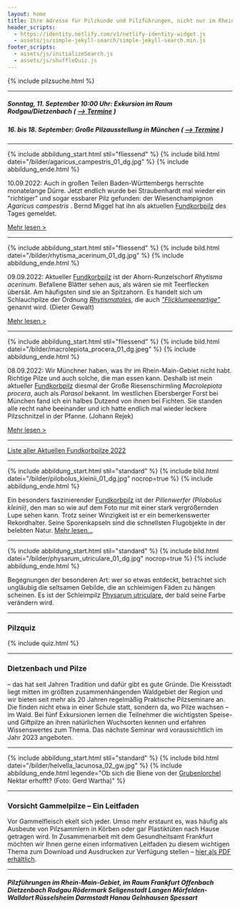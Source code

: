 ```yaml
---
layout: home
title: Ihre Adresse für Pilzkunde und Pilzführungen, nicht nur im Rhein-Main-Gebiet
header_scripts:
  - https://identity.netlify.com/v1/netlify-identity-widget.js
  - assets/js/simple-jekyll-search/simple-jekyll-search.min.js
footer_scripts:
  - assets/js/initializeSearch.js
  - assets/js/shuffleQuiz.js
---
```

{% include pilzsuche.html %}

- - -

##### Sonntag, 11. September 10:00 Uhr: Exkursion im Raum Rodgau/Dietzenbach ( [\--> Termine](/termine) )

##### 16. bis 18. September: Große Pilzausstellung in München ( [\--> Termine](/Termine) )

- - -

{% include abbildung_start.html stil="fliessend" %}
{% include bild.html datei="/bilder/agaricus_campestris_01_dg.jpg" %}
{% include abbildung_ende.html %}

10.09.2022:  Auch in großen Teilen Baden-Württembergs herrschte monatelange Dürre. Jetzt endlich wurde bei Straubenhardt mal wieder ein "richtiger" und sogar essbarer Pilz gefunden:  der Wiesenchampignon *Agaricus campestris* . Bernd Miggel hat ihn als aktuellen [Fundkorbpilz](AA "Glossar-") des Tages  gemeldet.

[Mehr lesen >](/pilze/agaricus-campestris-wiesenchampignon)

<div style="clear:  both"></div>

- - -

{% include abbildung_start.html stil="fliessend" %}
{% include bild.html datei="/bilder/rhytisma_acerinum_01_dg.jpg" %}
{% include abbildung_ende.html %}

09.09.2022:  Aktueller [Fundkorbpilz](AA "Glossar-") ist der Ahorn-Runzelschorf *Rhytisma acerinum*. Befallene Blätter sehen aus, als wären sie mit Teerflecken übersät. Am häufigsten sind sie an Spitzahorn. Es handelt sich um Schlauchpilze der Ordnung *[Rhytismatales](/verwandt/flicklumpenartige-rhytismatales)*, die auch *["Flicklumpenartige"](/verwandt/flicklumpenartige-rhytismatales)* genannt wird. (Dieter Gewalt)

[Mehr lesen >](/pilze/rhytisma-acerinum-ahorn-runzelschorf) 

 <div style="clear:  both"></div>

- - -

{% include abbildung_start.html stil="fliessend" %}
{% include bild.html datei="/bilder/macrolepiota_procera_01_dg.jpeg" %}
{% include abbildung_ende.html %}

08.09.2022:  Wir Münchner haben, was Ihr im Rhein-Main-Gebiet nicht habt. Richtige Pilze und auch solche, die man essen kann. Deshalb ist mein aktueller [Fundkorbpilz](AA "Glossar-") diesmal der Große Riesenschirmling *Macrolepiota procera*, auch als *Parasol* bekannt.  Im westlichen Ebersberger Forst bei München fand ich ein halbes Dutzend von ihnen bei Fichten. Sie standen alle recht nahe beeinander und ich hatte endlich mal wieder leckere Pilzschnitzel in der Pfanne. (Johann Rejek)

[Mehr lesen >](/pilze/macrolepiota-procera-großer-riesenschirmling-parasol)

<div style="clear:  both"></div>

- - -

[Liste aller Aktuellen Fundkorbpilze 2022](/artikel/liste-aller-aktuellen-fundkorbpilze-2022.html)

- - -

{% include abbildung_start.html stil="standard" %}
{% include bild.html datei="/bilder/pilobolus_kleinii_01_dg.jpg" nocrop=true %}
{% include abbildung_ende.html %}

Ein besonders faszinierender [Fundkorbpilz](AA "Glossar-") ist der *Pillenwerfer (Pilobolus kleinii)*, den man so wie auf dem Foto nur mit einer stark vergrößernden Lupe sehen kann. Trotz seiner Winzigkeit ist er ein bemerkenswerter Rekordhalter. Seine Sporenkapseln sind die schnellsten Flugobjekte in der belebten Natur. [Mehr lesen...](/pilze/pilobolus-kleinii-pillenwerfer)

- - -

{% include abbildung_start.html stil="standard" %}
{% include bild.html datei="/bilder/physarum_utriculare_01_dg.jpg" nocrop=true %}
{% include abbildung_ende.html %}

Begegnungen der besonderen Art: wer so etwas entdeckt, betrachtet sich ungläubig die seltsamen Gebilde, die an schleimigen Fäden zu hängen scheinen. Es ist der Schleimpilz [Physarum utriculare](/pilze/physarum-utriculare-fadenfruchtschleimpilz), der bald seine Farbe verändern wird.

- - -

### Pilzquiz

{% include quiz.html %}

- - -

### Dietzenbach und Pilze

– das hat seit Jahren Tradition und dafür gibt es gute Gründe. Die Kreisstadt liegt mitten im größten zusammenhängenden Waldgebiet der Region und wir bieten seit mehr als 20 Jahren regelmäßig Praktische Pilzseminare an. Die finden nicht etwa in einer Schule statt, sondern da, wo Pilze wachsen – im Wald. Bei fünf Exkursionen lernen die Teilnehmer die wichtigsten Speise- und Giftpilze an ihren natürlichen Wuchsorten kennen und erfahren Wissenswertes zum Thema. Das nächste Seminar wrd voraussichtlich im Jahr 2023 angeboten.  

- - -

{% include abbildung_start.html stil="standard" %}
{% include bild.html datei="/bilder/helvella_lacunosa_02_gw.jpg" %}
{% include abbildung_ende.html legende="Ob sich die Biene von der <a href='/pilze/helvella-lacunosa-grubenlorchel'>Grubenlorchel</a> Nektar erhofft?  (Foto: Gerd Wartha)" %}

- - -

### Vorsicht Gammelpilze – Ein Leitfaden

Vor Gammelfleisch ekelt sich jeder. Umso mehr erstaunt es, was häufig als Ausbeute von Pilzsammlern in Körben oder gar Plastiktüten nach Hause getragen wird. In Zusammenarbeit mit dem Gesundheitsamt Frankfurt möchten wir Ihnen gerne einen informativen Leitfaden zu diesem wichtigen Thema zum Download und Ausdrucken zur Verfügung stellen – [hier als PDF erhältlich](/assets/docs/Fundkorb.de-Gammelpilze.pdf).

- - -

##### Pilzführungen im Rhein-Main-Gebiet, im Raum Frankfurt Offenbach Dietzenbach Rodgau Rödermark Seligenstadt Langen Mörfelden-Walldort Rüsselsheim Darmstadt Hanau Gelnhausen Spessart